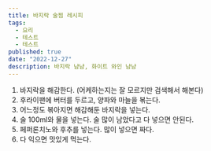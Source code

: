 ```yaml
---
title: 바지락 술찜 레시피
tags:
  - 요리
  - 테스트
  - 테스트
published: true
date: "2022-12-27"
description: 바지락 냠냠, 화이트 와인 냠냠
---
```


1. 바지락을 해감한다. (어케하는지는 잘 모르지만 검색해서 해본다)
2. 후라이팬에 버터를 두르고, 양파와 마늘을 볶는다.
3. 어느정도 볶아지면 해감해둔 바지락을 넣는다.
4. 술 100ml와 물을 넣는다. 술 많이 남았다고 다 넣으면 안된다.
5. 페퍼론치노와 후추를 넣는다. 많이 넣으면 짜다.
6. 다 익으면 맛있게 먹는다.
